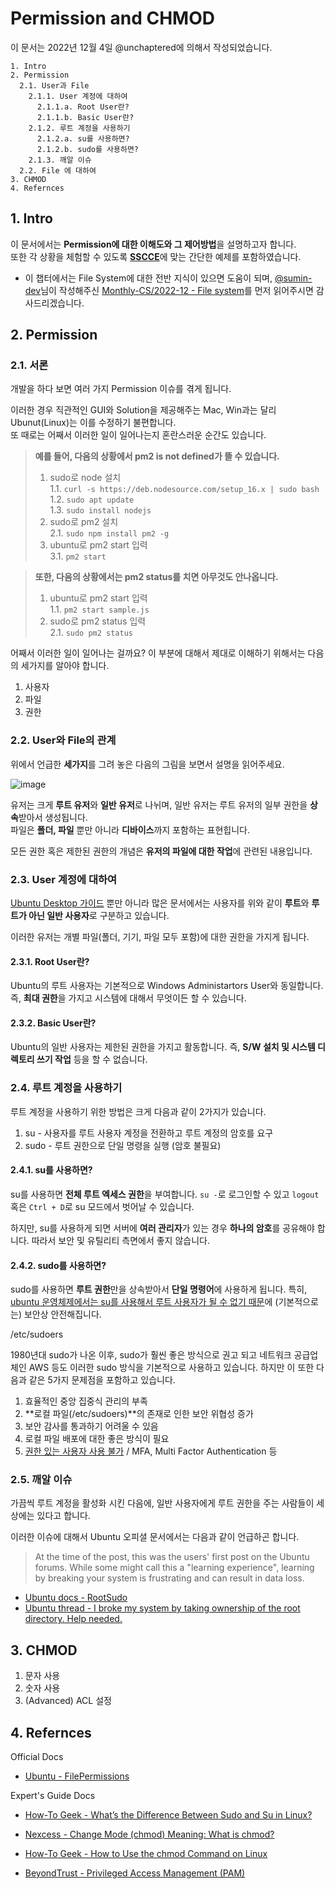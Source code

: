 # Permission and CHMOD

이 문서는 2022년 12월 4일 @unchaptered에 의해서 작성되었습니다.

```
1. Intro
2. Permission
  2.1. User과 File
    2.1.1. User 계정에 대하여
      2.1.1.a. Root User란?
      2.1.1.b. Basic User란?
    2.1.2. 루트 계정을 사용하기
      2.1.2.a. su를 사용하면?
      2.1.2.b. sudo를 사용하면?
    2.1.3. 깨알 이슈
  2.2. File 에 대하여
3. CHMOD
4. Refernces
```

## 1. Intro

이 문서에서는 **Permission에 대한 이해도와 그 제어방법**을 설명하고자 합니다.<br>
또한 각 상황을 체험할 수 있도록 [**SSCCE**](http://sscce.org/)에 맞는 간단한 예제를 포함하였습니다.

- 이 챕터에서는 File System에 대한 전반 지식이 있으면 도움이 되며, [@sumin-dev](https://github.com/sumin-dev)님이 작성해주신 [Monthly-CS/2022-12 - File system](https://github.com/monthly-cs/2022-12/blob/main/Storage%20Management/1.%20File%20system.md)를 먼저 읽어주시면 감사드리겠습니다.

## 2. Permission

### 2.1. 서론

개발을 하다 보면 여러 가지 Permission 이슈를 겪게 됩니다.<br>

이러한 경우 직관적인 GUI와 Solution을 제공해주는 Mac, Win과는 달리 Ubunut(Linux)는 이를 수정하기 불편합니다.<br>
또 때로는 어째서 이러한 일이 일어나는지 혼란스러운 순간도 있습니다.

> **예를 들어, 다음의 상황에서 pm2 is not defined가 뜰 수 있습니다.**<br>
> 1. sudo로 node 설치<br>
>   1.1. `curl -s https://deb.nodesource.com/setup_16.x | sudo bash`<br>
>   1.2. `sudo apt update`<br>
>   1.3. `sudo install nodejs`
> 2. sudo로 pm2 설치<br>
>   2.1. `sudo npm install pm2 -g`<br>
> 3. ubuntu로 pm2 start 입력<br>
>   3.1. `pm2 start`

> **또한, 다음의 상황에서는 pm2 status를 치면 아무것도 안나옵니다.**<br>
> 1. ubuntu로 pm2 start 입력<br>
>   1.1. `pm2 start sample.js`
> 2. sudo로 pm2 status 입력<br>
>   2.1. `sudo pm2 status`

어째서 이러한 일이 일어나는 걸까요?
이 부분에 대해서 제대로 이해하기 위해서는 다음의 세가지를 알아야 합니다.

1. 사용자
2. 파일
3. 권한

### 2.2. User와 File의 관계

위에서 언급한 **세가지**를 그려 놓은 다음의 그림을 보면서 설명을 읽어주세요.

![image](https://user-images.githubusercontent.com/86306802/205481710-dc5f3676-3d9e-4282-b818-5aea82a293a5.png)

유저는 크게 **루트 유저**와 **일반 유저**로 나뉘며, 일반 유저는 루트 유저의 일부 권한을 **상속**받아서 생성됩니다.<br>
파일은 **폴더, 파일** 뿐만 아니라 **디바이스**까지 포함하는 표현힙니다.

모든 권한 혹은 제한된 권한의 개념은 **유저의 파일에 대한 작업**에 관련된 내용입니다.


### 2.3. User 계정에 대하여

[Ubuntu Desktop 가이드](https://help.ubuntu.com/stable/ubuntu-help/user-accounts.html) 뿐만 아니라 많은 문서에서는 사용자를 위와 같이 **루트**와 **루트가 아닌 일반 사용자**로 구분하고 있습니다.

이러한 유저는 개별 파일(폴더, 기기, 파일 모두 포함)에 대한 권한을 가지게 됩니다.

#### 2.3.1. Root User란?

Ubuntu의 루트 사용자는 기본적으로 Windows Administartors User와 동일합니다.
즉, **최대 권한**을 가지고 시스템에 대해서 무엇이든 할 수 있습니다.

#### 2.3.2. Basic User란?

Ubuntu의 일반 사용자는 제한된 권한을 가지고 활동합니다.
즉, **S/W 설치 및 시스템 디렉토리 쓰기 작업** 등을 할 수 없습니다.

### 2.4. 루트 계정을 사용하기

루트 계정을 사용하기 위한 방법은 크게 다음과 같이 2가지가 있습니다.

1. su - 사용자를 루트 사용자 계정을 전환하고 루트 계정의 암호를 요구
2. sudo - 루트 권한으로 단일 명령을 실행 (암호 불필요)

#### 2.4.1. su를 사용하면?

su를 사용하면 **전체 루트 엑세스 권한**을 부여합니다.
`su -`로 로그인할 수 있고 `logout` 혹은 `Ctrl + D`로 su 모드에서 벗어날 수 있습니다.

하지만, su를 사용하게 되면 서버에 **여러 관리자**가 있는 경우 **하나의 암호**를 공유해야 합니다.
따라서 보안 및 유틸리티 측면에서 좋지 않습니다.

#### 2.4.2. sudo를 사용하면?

sudo를 사용하면 **루트 권한**만을 상속받아서 **단일 명령어**에 사용하게 됩니다.
특히, [ubuntu 운영체제에서는 su를 사용해서 루트 사용자가 될 수 없기 때문](https://www.beyondtrust.com/blog/entry/unix-linux-privileged-management-should-you-sudo)에 (기본적으로는) 보안상 안전해집니다.

/etc/sudoers

1980년대 sudo가 나온 이후, sudo가 훨씬 좋은 방식으로 권고 되고 네트워크 공급업체인 AWS 등도 이러한 sudo 방식을 기본적으로 사용하고 있습니다.
하지만 이 또한 다음과 같은 5가지 문제점을 포함하고 있습니다.

1. 효율적인 중앙 집중식 관리의 부족
2. **로컬 파일(/etc/sudoers)**의 존재로 인한 보안 위협성 증가
3. 보안 감사를 통과하기 어려울 수 있음
4. 로컬 파일 배포에 대한 좋은 방식이 필요
5. [권한 있는 사용자 사용 불가](https://www.beyondtrust.com/resources/glossary/privileged-access-management-pam) / MFA, Multi Factor Authentication 등

### 2.5. 깨알 이슈

가끔씩 루트 계정을 활성화 시킨 다음에, 일반 사용자에게 루트 권한을 주는 사람들이 세상에는 있다고 합니다.

이러한 이슈에 대해서 Ubuntu 오피셜 문서에서는 다음과 같이 언급하곤 합니다.

> At the time of the post, this was the users' first post on the Ubuntu forums. While some might call this a "learning experience", learning by breaking your system is frustrating and can result in data loss.

- [Ubuntu docs - RootSudo](https://help.ubuntu.com/community/RootSudo#Graphical_sudo)
- [Ubuntu thread - I broke my system by taking ownership of the root directory. Help needed.](https://ubuntuforums.org/showthread.php?t=1877557)

## 3. CHMOD

1. 문자 사용
2. 숫자 사용
3. (Advanced) ACL 설정


## 4. Refernces

Official Docs

- [Ubuntu - FilePermissions](https://help.ubuntu.com/community/FilePermissions)

Expert's Guide Docs

- [How-To Geek - What’s the Difference Between Sudo and Su in Linux?](https://www.howtogeek.com/111479/htg-explains-whats-the-difference-between-sudo-su/)
- [Nexcess - Change Mode (chmod) Meaning: What is chmod?](https://www.nexcess.net/help/what-is-chmod/)
- [How-To Geek - How to Use the chmod Command on Linux](https://www.howtogeek.com/437958/how-to-use-the-chmod-command-on-linux/)

- [BeyondTrust - Privileged Access Management (PAM)](https://www.beyondtrust.com/resources/glossary/privileged-access-management-pam)
